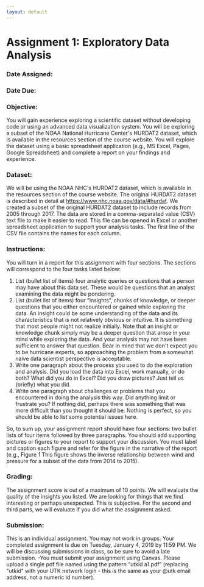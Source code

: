 ```yaml
---
layout: default
---
```


# Assignment 1: Exploratory Data Analysis

### Date Assigned:

### Date Due:

### Objective: 
You will gain experience exploring a scientific dataset without developing code or using an advanced data visualization system.  You will be exploring a subset of the NOAA National Hurricane Center's HURDAT2 dataset, which is available in the resources section of the course website.  You will explore the dataset using a basic spreadsheet application (e.g., MS Excel, Pages, Google Spreadsheet) and complete a report on your findings and experience.

### Dataset:
We will be using the NOAA NHC's HURDAT2 dataset, which is available in the resources section of the course website.  The original HURDAT2 dataset is described in detail at https://www.nhc.noaa.gov/data/#hurdat.  We created a subset of the original HURDAT2 dataset to include records from 2005 through 2017.  The data are stored in a comma-separated value (CSV) text file to make it easier to read.  This file can be opened in Excel or another spreadsheet application to support your analysis tasks.  The first line of the CSV file contains the names for each column.

### Instructions:
You will turn in a report for this assignment with four sections.  The sections will correspond to the four tasks listed below:
1. List (bullet list of items) four analytic queries or questions that a person may have about this data set. These would be questions that an analyst examining the data might be pondering.
2. List (bullet list of items) four “insights”, chunks of knowledge, or deeper questions that you either encountered or gained while exploring the data. An insight could be some understanding of the data and its characteristics that is not relatively obvious or intuitive. It is something that most people might not realize initially. Note that an insight or knowledge chunk simply may be a deeper question that arose in your mind while exploring the data. And your analysis may not have been sufficient to answer that question.  Bear in mind that we don't expect you to be hurricane experts, so approaching the problem from a somewhat naive data scientist perspective is acceptable.
3. Write one paragraph about the process you used to do the exploration and analysis. Did you load the data into Excel, work manually, or do both? What did you do in Excel? Did you draw pictures? Just tell us (briefly) what you did.
4. Write one paragraph about challenges or problems that you encountered in doing the analysis this way. Did anything limit or frustrate you? If nothing did, perhaps there was something that was more difficult than you thought it should be. Nothing is perfect, so you should be able to list some potential issues here.
  
So, to sum up, your assignment report should have four sections: two bullet lists of four items followed by three paragraphs. You should add supporting pictures or figures to your report to support your discussion.  You must label and caption each figure and refer for the figure in the narrative of the report (e.g., Figure 1  This figure shows the inverse relationship between wind and pressure for a subset of the data from 2014 to 2015).
  
### Grading:
The assignment score is out of a maximum of 10 points. We will evaluate the quality of the insights you listed. We are looking for things that we find interesting or perhaps unexpected. This is subjective. For the second and third parts, we will evaluate if you did what the assignment asked.

### Submission:
This is an individual assignment. You may not work in groups. Your completed assignment is due on Tuesday, January 4, 2019 by 11:59 PM. We will be discussing submissions in class, so be sure to avoid a late submission.
	-You must submit your assignment using Canvas. Please upload a single pdf file named using the pattern “utkid a1.pdf” (replacing “utkid” with your UTK network login - this is the same as your @utk email address, not a numeric id number).


